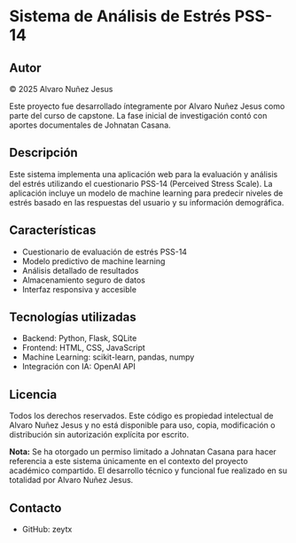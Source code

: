 # Sistema de Análisis de Estrés PSS-14

## Autor
© 2025 Alvaro Nuñez Jesus

Este proyecto fue desarrollado íntegramente por Alvaro Nuñez Jesus como parte del curso de capstone. La fase inicial de investigación contó con aportes documentales de Johnatan Casana.

## Descripción
Este sistema implementa una aplicación web para la evaluación y análisis del estrés utilizando el cuestionario PSS-14 (Perceived Stress Scale). La aplicación incluye un modelo de machine learning para predecir niveles de estrés basado en las respuestas del usuario y su información demográfica.

## Características
- Cuestionario de evaluación de estrés PSS-14
- Modelo predictivo de machine learning
- Análisis detallado de resultados
- Almacenamiento seguro de datos
- Interfaz responsiva y accesible

## Tecnologías utilizadas
- Backend: Python, Flask, SQLite
- Frontend: HTML, CSS, JavaScript
- Machine Learning: scikit-learn, pandas, numpy
- Integración con IA: OpenAI API

## Licencia
Todos los derechos reservados. Este código es propiedad intelectual de Alvaro Nuñez Jesus y no está disponible para uso, copia, modificación o distribución sin autorización explícita por escrito.

**Nota:** Se ha otorgado un permiso limitado a Johnatan Casana para hacer referencia a este sistema únicamente en el contexto del proyecto académico compartido. El desarrollo técnico y funcional fue realizado en su totalidad por Alvaro Nuñez Jesus.

## Contacto
- GitHub: zeytx
